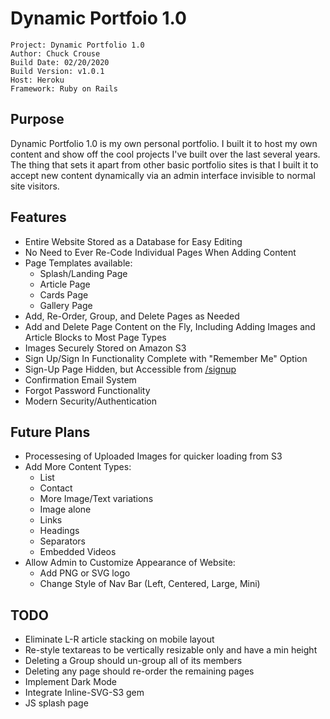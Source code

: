 # Dynamic Portfoio 1.0
    Project: Dynamic Portfolio 1.0
    Author: Chuck Crouse
    Build Date: 02/20/2020
    Build Version: v1.0.1
    Host: Heroku
    Framework: Ruby on Rails


## Purpose
Dynamic Portfolio 1.0 is my own personal portfolio. I built it to host my own content and show off the cool projects I've built over the last several years. The thing that sets it apart from other basic portfolio sites is that I built it to accept new content dynamically via an admin interface invisible to normal site visitors.

## Features
 * Entire Website Stored as a Database for Easy Editing
 * No Need to Ever Re-Code Individual Pages When Adding Content
 * Page Templates available:
    * Splash/Landing Page
    * Article Page
    * Cards Page
    * Gallery Page
 * Add, Re-Order, Group, and Delete Pages as Needed
 * Add and Delete Page Content on the Fly, Including Adding Images and Article Blocks to Most Page Types
 * Images Securely Stored on Amazon S3
 * Sign Up/Sign In Functionality Complete with "Remember Me" Option
 * Sign-Up Page Hidden, but Accessible from <a href="https://www.chucksef.com/signup">/signup</a>
 * Confirmation Email System
 * Forgot Password Functionality
 * Modern Security/Authentication

 ## Future Plans
 * Processesing of Uploaded Images for quicker loading from S3
 * Add More Content Types:
    * List
    * Contact
    * More Image/Text variations
    * Image alone
    * Links
    * Headings
    * Separators
    * Embedded Videos
 * Allow Admin to Customize Appearance of Website:
    * Add PNG or SVG logo
    * Change Style of Nav Bar (Left, Centered, Large, Mini)

## TODO
 * Eliminate L-R article stacking on mobile layout
 * Re-style textareas to be vertically resizable only and have a min height
 * Deleting a Group should un-group all of its members
 * Deleting any page should re-order the remaining pages
 * Implement Dark Mode
 * Integrate Inline-SVG-S3 gem
 * JS splash page